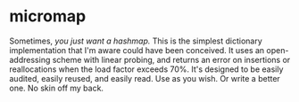 # micromap

Sometimes, _you just want a hashmap._ This is the simplest dictionary
implementation that I'm aware could have been conceived. It uses an
open-addressing scheme with linear probing, and returns an error on insertions
or reallocations when the load factor exceeds 70%. It's designed to be easily
audited, easily reused, and easily read. Use as you wish. Or write a better
one. No skin off my back.
